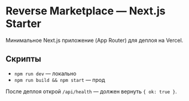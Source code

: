 # Reverse Marketplace — Next.js Starter

Минимальное Next.js приложение (App Router) для деплоя на Vercel.

## Скрипты
- `npm run dev` — локально
- `npm run build && npm start` — прод

После деплоя открой `/api/health` — должен вернуть `{ ok: true }`.
